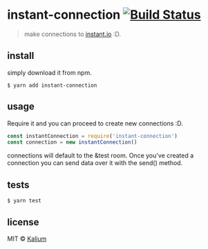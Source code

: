 # instant-connection [![Build Status](https://travis-ci.org/kaliumxyz/instant-connection.svg?branch=master)](https://travis-ci.org/kaliumxyz/instant-connection)
> make connections to [instant.io](https://instant.io/) :D.

## install
simply download it from npm.
```
$ yarn add instant-connection
```


## usage
Require it and you can proceed to create new connections :D.
```js
const instantConnection = require('instant-connection')
const connection = new instantConnection()
```

connections will default to the &test room. Once you've created a connection you can send data over it with the send() method.

## tests
```
$ yarn test
```

## license
MIT © [Kalium](https://kalium.xyz)
